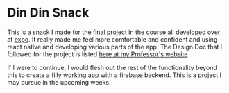 # Din Din Snack

This is a snack I made for the final project in the course all developed over at [expo](https://snack.expo.io). It really made me feel more comfortable and confident and using react native and developing various parts of the app. The Design Doc that I followed for the project is listed [here at my Professor's website](https://danielgraham.files.wordpress.com/2019/02/finalprojectdoc.docx)

If I were to continue, I would flesh out the rest of the functionality beyond this to create a filly working app with a firebase backend. This is a project I may pursue in the upcoming weeks. 
